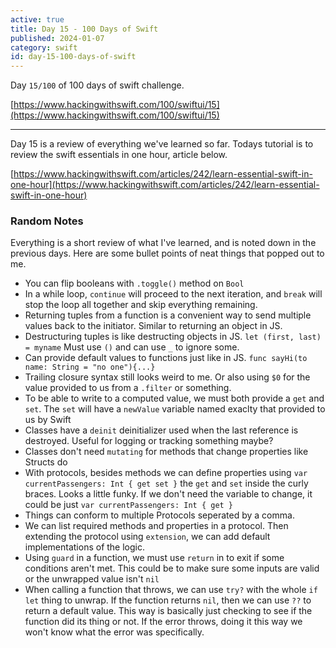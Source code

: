 ```yaml
---
active: true
title: Day 15 - 100 Days of Swift
published: 2024-01-07
category: swift
id: day-15-100-days-of-swift
---
```


Day `15/100` of 100 days of swift challenge.

[https://www.hackingwithswift.com/100/swiftui/15](https://www.hackingwithswift.com/100/swiftui/15)

---

Day 15 is a review of everything we've learned so far. Todays tutorial is to review the swift essentials in one hour, article below.

[https://www.hackingwithswift.com/articles/242/learn-essential-swift-in-one-hour](https://www.hackingwithswift.com/articles/242/learn-essential-swift-in-one-hour)

### Random Notes

Everything is a short review of what I've learned, and is noted down in the previous days. Here are some bullet points of neat things that popped out to me.

-   You can flip booleans with `.toggle()` method on `Bool`
-   In a while loop, `continue` will proceed to the next iteration, and `break` will stop the loop all together and skip everything remaining.
-   Returning tuples from a function is a convenient way to send multiple values back to the initiator. Similar to returning an object in JS.
-   Destructuring tuples is like destructing objects in JS. `let (first, last) = myname` Must use `()` and can use `_` to ignore some.
-   Can provide default values to functions just like in JS. `func sayHi(to name: String = "no one"){...}`
-   Trailing closure syntax still looks weird to me. Or also using `$0` for the value provided to us from a `.filter` or something.
-   To be able to write to a computed value, we must both provide a `get` and `set`. The `set` will have a `newValue` variable named exaclty that provided to us by Swift
-   Classes have a `deinit` deinitializer used when the last reference is destroyed. Useful for logging or tracking something maybe?
-   Classes don't need `mutating` for methods that change properties like Structs do
-   With protocols, besides methods we can define properties using `var currentPassengers: Int { get set }` the `get` and `set` inside the curly braces. Looks a little funky. If we don't need the variable to change, it could be just `var currentPassengers: Int { get }`
-   Things can conform to multiple Protocols seperated by a comma.
-   We can list required methods and properties in a protocol. Then extending the protocol using `extension`, we can add default implementations of the logic.
-   Using `guard` in a function, we must use `return` in to exit if some conditions aren't met. This could be to make sure some inputs are valid or the unwrapped value isn't `nil`
-   When calling a function that throws, we can use `try?` with the whole `if let` thing to unwrap. If the function returns `nil`, then we can use `??` to return a default value. This way is basically just checking to see if the function did its thing or not. If the error throws, doing it this way we won't know what the error was specifically.
